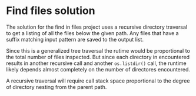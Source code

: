# Find files solution

The solution for the find in files project uses a recursive directory
traversal to get a listing of all the files below the given path. Any files
that have a suffix matching input pattern are saved to the output list.

Since this is a generalized tree traversal the rutime would be proportional
to the total number of files inspected. But since each directory in
encountered results in another recursive call and another `os.listdir()`
call, the runtime likely depends almost completely on the number of
directores encountered.

A recursive traversal will require call stack space proportional to the
degree of directory nesting from the parent path.
